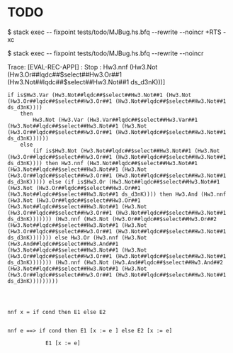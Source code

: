 # TODO

$ stack exec -- fixpoint tests/todo/MJBug.hs.bfq --rewrite --noincr +RTS -xc

$ stack exec -- fixpoint tests/todo/MJBug.hs.bfq --rewrite --noincr


Trace: [EVAL-REC-APP[] : Stop : Hw3.nnf (Hw3.Not (Hw3.Or##lqdc##$select##Hw3.Or##1 (Hw3.Not##lqdc##$select##Hw3.Not##1 ds_d3nK)))] 

    if is$Hw3.Var (Hw3.Not##lqdc##$select##Hw3.Not##1 (Hw3.Not (Hw3.Or##lqdc##$select##Hw3.Or##1 (Hw3.Not##lqdc##$select##Hw3.Not##1 ds_d3nK)))) 
        then
            Hw3.Not (Hw3.Var (Hw3.Var##lqdc##$select##Hw3.Var##1 (Hw3.Not##lqdc##$select##Hw3.Not##1 (Hw3.Not (Hw3.Or##lqdc##$select##Hw3.Or##1 (Hw3.Not##lqdc##$select##Hw3.Not##1 ds_d3nK)))))) 
        else
            (if is$Hw3.Not (Hw3.Not##lqdc##$select##Hw3.Not##1 (Hw3.Not (Hw3.Or##lqdc##$select##Hw3.Or##1 (Hw3.Not##lqdc##$select##Hw3.Not##1 ds_d3nK)))) then Hw3.nnf (Hw3.Not##lqdc##$select##Hw3.Not##1 (Hw3.Not##lqdc##$select##Hw3.Not##1 (Hw3.Not (Hw3.Or##lqdc##$select##Hw3.Or##1 (Hw3.Not##lqdc##$select##Hw3.Not##1 ds_d3nK))))) else (if is$Hw3.Or (Hw3.Not##lqdc##$select##Hw3.Not##1 (Hw3.Not (Hw3.Or##lqdc##$select##Hw3.Or##1 (Hw3.Not##lqdc##$select##Hw3.Not##1 ds_d3nK)))) then Hw3.And (Hw3.nnf (Hw3.Not (Hw3.Or##lqdc##$select##Hw3.Or##1 (Hw3.Not##lqdc##$select##Hw3.Not##1 (Hw3.Not (Hw3.Or##lqdc##$select##Hw3.Or##1 (Hw3.Not##lqdc##$select##Hw3.Not##1 ds_d3nK))))))) (Hw3.nnf (Hw3.Not (Hw3.Or##lqdc##$select##Hw3.Or##2 (Hw3.Not##lqdc##$select##Hw3.Not##1 (Hw3.Not (Hw3.Or##lqdc##$select##Hw3.Or##1 (Hw3.Not##lqdc##$select##Hw3.Not##1 ds_d3nK))))))) else Hw3.Or (Hw3.nnf (Hw3.Not (Hw3.And##lqdc##$select##Hw3.And##1 (Hw3.Not##lqdc##$select##Hw3.Not##1 (Hw3.Not (Hw3.Or##lqdc##$select##Hw3.Or##1 (Hw3.Not##lqdc##$select##Hw3.Not##1 ds_d3nK))))))) (Hw3.nnf (Hw3.Not (Hw3.And##lqdc##$select##Hw3.And##2 (Hw3.Not##lqdc##$select##Hw3.Not##1 (Hw3.Not (Hw3.Or##lqdc##$select##Hw3.Or##1 (Hw3.Not##lqdc##$select##Hw3.Not##1 ds_d3nK)))))))))




    nnf x = if cond then E1 else E2 


    nnf e ==> if cond then E1 [x := e ] else E2 [x := e]
              
                E1 [x := e]


